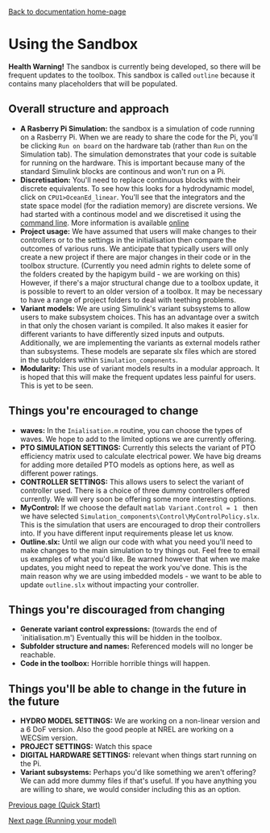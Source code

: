 [Back to documentation home-page](https://github.com/HAPiWEC/HAPiGYM_docs/blob/main/README.md)

# Using the Sandbox

**Health Warning!** The sandbox is currently being developed, so there will be frequent updates to the toolbox. This sandbox is called `outline` because it contains many placeholders that will be populated.

## Overall structure and approach
- **A Rasberry Pi Simulation:** the sandbox is a simulation of code running on a Rasberry Pi. When we are ready to share the code for the Pi, you'll be clicking `Run on board` on the hardware tab (rather than `Run` on the Simulation tab). The simulation demonstrates that your code is suitable for running on the hardware. This is important because many of the standard Simulink blocks are continous and won't run on a Pi.
- **Discretisation:** You'll need to replace continuous blocks with their discrete equivalents. To see how this looks for a hydrodynamic model, click on `CPU1>OceanEd_linear`. You'll see that the integrators and the state space model (for the radiation memory) are discrete versions. We had started with a continous model and we discretised it using the [command line](https://uk.mathworks.com/help/simulink/slref/sldiscmdl.html). More information is available [online](https://uk.mathworks.com/help/control/ug/continuous-discrete-conversion-methods.html)       
- **Project usage:** We have assumed that users will make changes to their controllers or to the settings in the initialisation then compare the outcomes of various runs. We anticipate that typically users will only create a new project if there are major changes in their code or in the toolbox structure. (Currently you need admin rights to delete some of the folders created by the hapigym build - we are working on this) However, if there's a major structural change due to a toolbox update, it is possible to revert to an older version of a toolbox. It may be necessary to have a range of project folders to deal with teething problems. 
- **Variant models:** We are using Simulink's variant subsystems to allow users to make subsystem choices. This has an advantage over a switch in that only the chosen variant is compiled. It also makes it easier for different variants to have differently sized inputs and outputs. Additionally, we are implementing the variants as external models rather than subsystems. These models are separate slx files which are stored in the subfolders within `Simulation_components`.  
- **Modularity:** This use of variant models results in a modular approach. It is hoped that this will make the frequent updates less painful for users. This is yet to be seen.

## Things you're encouraged to change

- **waves:** In the `Inialisation.m` routine, you can choose the types of waves. We hope to add to the limited options we are currently offering.
- **PTO SIMULATION SETTINGS:** Currently this selects the variant of PTO efficiency matrix used to calculate electrical power. We have big dreams for adding more detailed PTO models as options here, as well as different power ratings. 
- **CONTROLLER SETTINGS:** This allows users to select the variant of controller used. There is a choice of three dummy controllers offered currently. We will very soon be offering some more interesting options.
- **MyControl:** If we choose the default ```matlab
Variant.Control = 1
``` then we have selected `Simulation_components\Control\MyControlPolicy.slx`. This is the simulation that users are encouraged to drop their controllers into. If you have different input requirements please let us know. 
- **Outline.slx:** Until we align our code with what you need you'll need to make changes to the main simulation to try things out. Feel free to email us examples of what you'd like. Be warned however that when we make updates, you might need to repeat the work you've done. This is the main reason why we are using imbedded models - we want to be able to update `outline.slx` without impacting your controller.  

## Things you're discouraged from changing
- **Generate variant control expressions:** (towards the end of `initialisation.m') Eventually this will be hidden in the toolbox.
- **Subfolder structure and names:** Referenced models will no longer be reachable. 
- **Code in the toolbox:** Horrible horrible things will happen.


## Things you'll be able to change in the future in the future 
- **HYDRO MODEL SETTINGS:** We are working on a non-linear version and a 6 DoF version. Also the good people at NREL are working on a WECSim version.
- **PROJECT SETTINGS:** Watch this space
- **DIGITAL HARDWARE SETTINGS:** relevant when things start running on the Pi.
- **Variant subsystems:** Perhaps you'd like something we aren't offering? We can add more dummy files if that's useful. If you have anything you are willing to share, we would consider including this as an option. 

 




[Previous page (Quick Start)](https://github.com/HAPiWEC/HAPiGYM_docs/blob/main/Pages/1-Quick-Start.md)

[Next page (Running your model)](https://github.com/HAPiWEC/HAPiGYM_docs/blob/main/Pages/3-Toolbox-updates.md)
